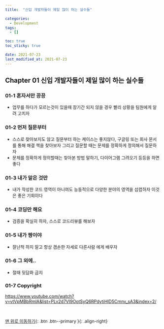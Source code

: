 ```yaml
---
title:  "신입 개발자들이 제일 많이 하는 실수들" 

categories:
  - Development
tags:
  - []

toc: true
toc_sticky: true

date: 2021-07-23
last_modified_at: 2021-07-23
---
```


## Chapter 01 신입 개발자들이 제일 많이 하는 실수들

### 01-1 혼자서만 끙끙
- 업무를 하다가 모르는것이 있을때 장기간 되지 않을 경우 빨리 상황을 팀원에게 알려 고치자

### 01-2 먼저 질문부터
- 스스로 찾아보지도 않고 질문부터 하는 케이스는 좋지않다, 구글링 또는 회사 문서를 통해 해결 책을 찾아보자 그리고 질문할 때는 문제를 정확하게 정의해서 질문하자
- 문제를 정확하게 정의할때는 찾아본 방법 말하기, 다이어그램 그려오기 등등을 하면 좋다

### 01-3 내가 맡은 것만
- 내가 작성한 코드 영역이 아니여도 능동적으로 다양한 분야의 영역을 섭렵하자 이것은 좋은 기회이다

### 01-4 코딩만 해요
- 검증을 확실히 하자, 스스로 코드리뷰를 해보자

### 01-5 내가 짱이야
- 잘난척 하지 말고 항상 겸손한 자세로 다른사람 에게 배우자

### 01-6 그 외에..
- 절때 뒷담화 금지

### 01-7 Copyright
<https://www.youtube.com/watch?v=vtVpMBbRmlA&list=PLv2d7VI9OotSyQ6RPdytiHID5Cmnv_sA3&index=2/>

<br>

[맨 위로 이동하기](#){: .btn .btn--primary }{: .align-right}
